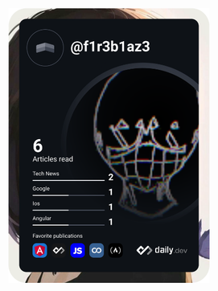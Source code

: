 <a href="https://app.daily.dev/f1r3b1az3"><img src="https://github.com/sriza-n/sriza-n/blob/main/devcard.svg" width="400" alt="Srizan Kozu"/></a>


<!--
**sriza-n/sriza-n** is a ✨ _special_ ✨ repository because its `README.md` (this file) appears on your GitHub profile.

Here are some ideas to get you started:

- 🔭 I’m currently working on ...
- 🌱 I’m currently learning ...
- 👯 I’m looking to collaborate on ...
- 🤔 I’m looking for help with ...
- 💬 Ask me about ...
- 📫 How to reach me: ...
- 😄 Pronouns: ...
- ⚡ Fun fact: ...
-->
